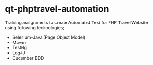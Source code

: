 # qt-phptravel-automation

Training assignments to create Automated Test for PHP Travel Website using following technologies;
- Selenium-Java (Page Object Model) 
- Maven 
- TestNg
- Log4J 
- Cucumber BDD
